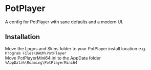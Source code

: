 # PotPlayer
A config for PotPlayer with sane defaults and a modern UI. 
## Installation
Move the Logos and Skins folder to your PotPlayer install location e.g. `Program Files\DAUM\PotPlayer`  
Move PotPlayerMini64.ini to the AppData folder `%AppData%\Roaming\PotPlayerMini64`  
